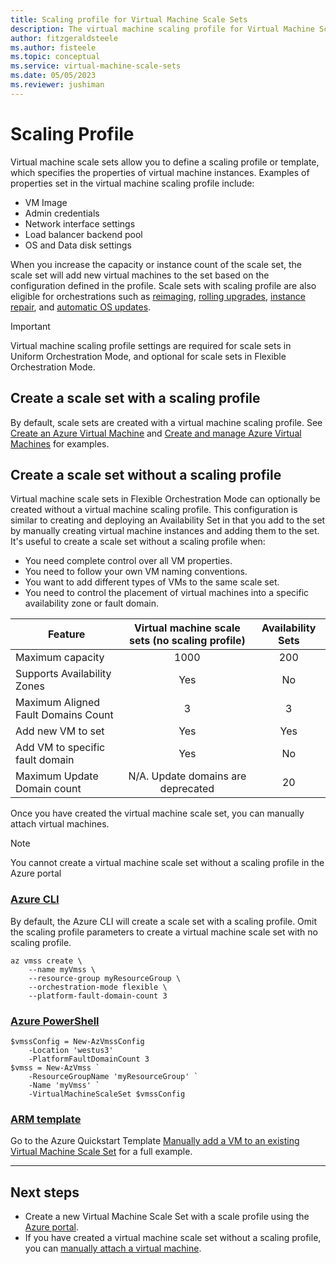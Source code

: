 ```yaml
---
title: Scaling profile for Virtual Machine Scale Sets
description: The virtual machine scaling profile for Virtual Machine Scale Sets define the VM configuration you want to use when adding instances to the scale set via autoscaling 
author: fitzgeraldsteele 
ms.author: fisteele
ms.topic: conceptual
ms.service: virtual-machine-scale-sets
ms.date: 05/05/2023
ms.reviewer: jushiman
---
```


# Scaling Profile

Virtual machine scale sets allow you to define a scaling profile or template, which specifies the properties of virtual machine instances. Examples of properties set in the virtual machine scaling profile include:

- VM Image
- Admin credentials
- Network interface settings
- Load balancer backend pool
- OS and Data disk settings

When you increase the capacity or instance count of the scale set, the scale set will add new virtual machines to the set based on the configuration defined in the profile. Scale sets with scaling profile are also eligible for orchestrations such as [reimaging](/rest/api/compute/virtual-machine-scale-sets/reimage), [rolling upgrades](/rest/api/compute/virtual-machine-scale-set-rolling-upgrades), [instance repair](virtual-machine-scale-sets-automatic-instance-repairs.md), and [automatic OS updates](virtual-machine-scale-sets-automatic-upgrade.md).

> [!IMPORTANT] 
> Virtual machine scaling profile settings are required for scale sets in Uniform Orchestration Mode, and optional for scale sets in Flexible Orchestration Mode.

## Create a scale set with a scaling profile
By default, scale sets are created with a virtual machine scaling profile. See [Create an Azure Virtual Machine](quick-create-portal.md) and [Create and manage Azure Virtual Machines](tutorial-create-and-manage-cli.md) for examples.

## Create a scale set without a scaling profile

Virtual machine scale sets in Flexible Orchestration Mode can optionally be created without a virtual machine scaling profile. This configuration is similar to creating and deploying an Availability Set in that you add to the set by manually creating virtual machine instances and adding them to the set. It's useful to create a scale set without a scaling profile when:
 
- You need complete control over all VM properties.
- You need to follow your own VM naming conventions.
- You want to add different types of VMs to the same scale set.
- You need to control the placement of virtual machines into a specific availability zone or fault domain.

|Feature |Virtual machine scale sets (no scaling profile) |Availability Sets |
| -------- | :--------: | :--------: |
|Maximum capacity   |1000|200|
|Supports Availability Zones|Yes|No|
|Maximum Aligned Fault Domains Count|3|3|
|Add new VM to set |Yes|Yes|
|Add VM to specific fault domain|Yes|No|
|Maximum Update Domain count|N/A. Update domains are deprecated|20|

Once you have created the virtual machine scale set, you can manually attach virtual machines.

> [!NOTE]
> You cannot create a virtual machine scale set without a scaling profile in the Azure portal

### [Azure CLI](#tab/cli)

By default, the Azure CLI will create a scale set with a scaling profile. Omit the scaling profile parameters to create a virtual machine scale set with no scaling profile.

```azurecli-interactive
az vmss create \
	--name myVmss \
	--resource-group myResourceGroup \
	--orchestration-mode flexible \
	--platform-fault-domain-count 3 
```

### [Azure PowerShell](#tab/powershell)

```azurepowershell-interactive
$vmssConfig = New-AzVmssConfig 
	-Location 'westus3' 
	-PlatformFaultDomainCount 3 
$vmss = New-AzVmss `
	-ResourceGroupName 'myResourceGroup' `
	-Name 'myVmss' `
	-VirtualMachineScaleSet $vmssConfig
```

### [ARM template](#tab/arm)

Go to the Azure Quickstart Template [Manually add a VM to an existing Virtual Machine Scale Set](https://github.com/Azure/azure-quickstart-templates/tree/master/quickstarts/microsoft.compute/vmss-flexible-orchestration-manual-add-vm) for a full example.

---


## Next steps
- Create a new Virtual Machine Scale Set with a scale profile using the [Azure portal](quick-create-portal.md).
- If you have created a virtual machine scale set without a scaling profile, you can [manually attach a virtual machine](virtual-machine-scale-sets-attach-detach-vm.md).
